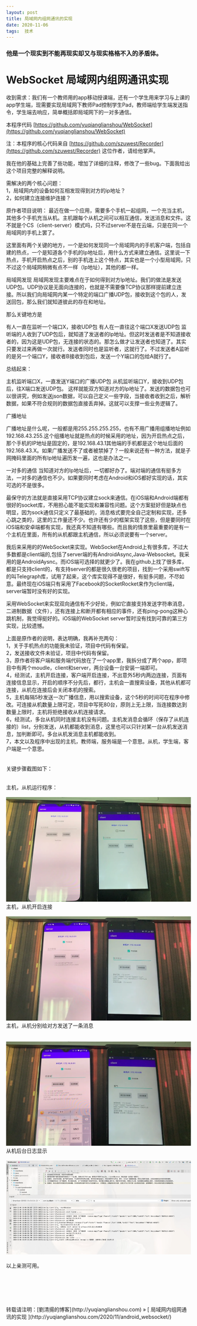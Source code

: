 ```yaml
---
layout: post  
title: 局域网内组网通讯的实现
date: 2020-11-06  
tags:  技术
---
```

### 他是一个现实到不能再现实却又与现实格格不入的矛盾体。  

# WebSocket  局域网内组网通讯实现

收到需求：我们有一个教师用的app移动授课端，还有一个学生用来学习与上课的app学生端，现需要实现局域网下教师Pad控制学生Pad，教师端给学生端发送指令，学生端去响应，简单概括即局域网下的一对多通信。

本程序代码 [https://github.com/yuqianglianshou/WebSocket](https://github.com/yuqianglianshou/WebSocket)

注：本程序的核心代码来自 [https://github.com/szuwest/Recorder](https://github.com/szuwest/Recorder) 这位作者，请给他掌声。


我在他的基础上完善了些功能，增加了详细的注释，修改了一些bug。下面我给出这个项目完整的解释说明。

需解决的两个核心问题：  
1，局域网内的设备如何互相发现得到对方的ip地址？  
2，如何建立连接维护连接？  

原作者项目说明：
最近在做一个应用，需要多个手机一起组网，一个充当主机，其他多个手机充当从机。主机跟每个从机之间可以相互通信，发送消息和文件。这不就是个CS（client-server）模式吗，只不过server不是在云端，只是在同一个局域网的手机上罢了。

这里面有两个关键的地方，一个是如何发现同一个局域网内的手机客户端，包括自建的热点，一个是知道各个手机的Ip地址后，用什么方式来建立通信。这里说一下热点，手机开启热点之后，别的手机连上这个特点，其实也是一个小型局域网，只不过这个局域网稍微有点不一样（Ip地址），其他的都一样。

局域网发现 局域网发现主要难点在于如何得到对方Ip地址。我们的做法是发送UDP包。UDP协议是无面向连接的，也就是不需要像TCP协议那样提前建立连接。所以我们向局域网内某一个特定的端口广播UDP包，接收到这个包的人，发送回包，那么我们就知道彼此的存在和地址。

那么关键地方是

有人一直在监听一个端口X，接收UDP包 有人在一直往这个端口X发送UDP包 监听端的人收到了UDP包后，就知道了发送者的Ip地址。但这时发送者是不知道接收者的，因为这是UDP包，无连接的状态的。那怎么做才让发送者也知道了。其实只要发过来再做一次就行。发送者同时也是监听者，这就行了。不过发送者A监听的是另一个端口Y，接收者B接收到包后，发送一个Y端口的包给A就行了。

总结起来：

主机监听端口X，一直发送Y端口的广播UDP包 从机监听端口Y，接收到UDP包后，往X端口发送UDP包。 这样就能双方知道对方的Ip地址了。发送的数据包也可以很讲究，例如发送json数据，可以自己定义一些字段，当接收者收到之后，解析数据，如果不符合规则的数据包直接丢弃掉。这就可以支撑一些业务逻辑了。

广播地址

广播地址是什么呢，一般都是用255.255.255.255，也有不用广播用组播地址例如192.168.43.255.这个组播地址就是热点的时候采用的地址，因为开启热点之后，那个手机的IP地址是固定的，是192.168.43.1其他端的手机都是这个地址后面的192.168.43.X。如果广播发送不了或者被禁掉了？一般来说还有一种方法，就是子网掩码里面的所有Ip地址遍历发一遍，这也是办法之一。

一对多的通信 当知道对方的Ip地址后，一切都好办了。端对端的通信有挺多方法，一对多的通信也不少。如果要同时考虑在Android和iOS都好实现的话，其实可选的不是很多。

最保守的方法就是直接采用TCP协议建立sock来通信。在iOS端和Android端都有很好的socket库，不用担心能不能实现和兼容性问题。这个方案挺好但是缺点也明显，因为sock通信只定义了最基础的，消息格式要完全自己定制和实现，还多心跳之类的，这里的工作量还不少。也许还有少的框架实现了这些，但是要同时在iOS端和安卓端都有实现，我还真不知道有哪些。而且我的情景里最重要的是有一个主机在里面，所有的从机都跟主机通信，所以必须说要有一个server。

我后来采用的的WebSocket来实现。WebSocket在Android上有很多库，不过大多数都是client端的,包括了server端的有AndroidAsync,Java-Websocket。我采用的是AndroidAysnc。而iOS端可选择的就更少了。我在github上找了很多库，都是只支持client的，有支持server的都是很久很老的项目，找到一个采用swift写的叫Telegraph库，试用了起来，这个库实现得不是很好，有挺多问题，不尽如意。最终现在iOS端只有采用了Facebook的SocketRocket来作为client端，server端暂时没有好的实现。

采用WebSocket来实现双向通信有不少好处，例如它直接支持发送字符串消息，二进制数据（文件），还有连接上和断开都有相应的事件，还有ping-pong这种心跳机制，我觉得挺好的。iOS端的WebSocket server暂时没有找到可靠的第三方实现，比较遗憾。


上面是原作者的说明，表达明确，我再补充两句：  
1，关于手机热点的功能我未验证，项目中代码有保留。  
2，发送接收文件未验证，项目中代码有保留。  
3，原作者将客户端和服务端代码放在了一个app里，我拆分成了两个app，即项目中有两个moudle，client和server，两台设备一台安装一端即可。  
4，经测试，主机开启连接，客户端开启连接，不出意外5秒内两边连接，页面有连接信息显示，开启的顺序不分先后，都行，主机会一直搜索设备，其他从机都可连接，从机在连接后会关闭本机的搜索。  
5，主机每隔5秒发送一次广播信息，用以搜索设备，这个5秒的时间可在程序中修改。可连接从机数量上限可定，项目中写死80台，原则上无上限，当连接数达到数量上限时，主机将拒绝接收从机连接请求。  
6，经测试，多台从机同时连接主机没有问题。主机发消息会循环（保存了从机连接的）list，分别发送，从机都能收到消息，这里也可以只针对某一台从机发送消息，加判断即可。多台从机发消息主机都能收到。   
7，本文以及程序中出现的主机，教师端，服务端是一个意思。从机，学生端，客户端是一个意思。  
<br/>
<br/>
关键步骤截图如下：
<br/>
<br/>

主机，从机运行程序：
<br/>
<br/>
![](/images/posts/android_websocket/socket1.webp)
<br/>
主机，从机开启连接
<br/>
<br/>
![](/images/posts/android_websocket/socket2.webp)
<br/>
主机，从机分别给对方发送了一条消息   
<br/>
<br/>
![](/images/posts/android_websocket/socket3.webp)
<br/>
从机后台日志显示
<br/>
<br/>
![](/images/posts/android_websocket/socket4.webp)
<br/>
<br/>
以上亲测可用。

<br/> 
<br/> 
<br/> 
<br/> 
<br/> 
转载请注明：[劉清揚的博客](http://yuqianglianshou.com) » [ 局域网内组网通讯的实现 ](http://yuqianglianshou.com/2020/11/android_websocket/)  
<br/>